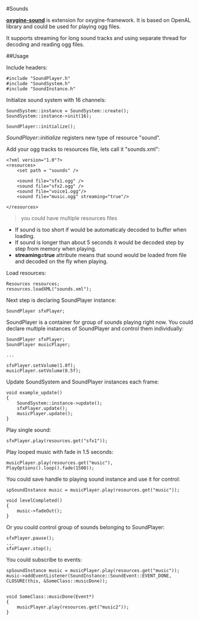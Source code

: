 #Sounds

[**oxygine-sound**](https://bitbucket.org/oxygine/oxygine-sound) is extension for oxygine-framework. It is based on OpenAL library and could be used for playing ogg files.

It supports streaming for long sound tracks and using separate thread for decoding and reading ogg files.
 
##Usage

Include headers:

	#include "SoundPlayer.h"
	#include "SoundSystem.h"
	#include "SoundInstance.h"

Initialize sound system with 16 channels:
	
	SoundSystem::instance = SoundSystem::create();
	SoundSystem::instance->init(16);

	SoundPlayer::initialize();

*SoundPlayer::initialize* registers new type of resource "sound".


Add your ogg tracks to resources file, lets call it "sounds.xml":

	<?xml version="1.0"?>
	<resources>
		<set path = "sounds" />	
	
	 	<sound file="sfx1.ogg" />
		<sound file="sfx2.ogg" />
		<sound file="voice1.ogg"/>
		<sound file="music.ogg" streaming="true"/>
	
	</resources>

> you could	have multiple resources files

* If sound is too short if would be automaticaly decoded to buffer when loading. 
* If sound is longer than about 5 seconds it would be decoded step by step from memory when playing.
* **streaming=true** attribute means that sound would be loaded from file and decoded on the fly when playing.   


Load resources:

	Resources resources;
	resources.loadXML("sounds.xml");

Next step is declaring SoundPlayer instance:

	SoundPlayer sfxPlayer;

SoundPlayer is a container for group of sounds playing right now. You could declare multiple instances of SoundPlayer and control them individually:

	SoundPlayer sfxPlayer;
	SoundPlayer musicPlayer;

	...

	sfxPlayer.setVolume(1.0f);
	musicPlayer.setVolume(0.5f);


Update SoundSystem and SoundPlayer instances each frame:

	void example_update()
	{
		SoundSystem::instance->update();
		sfxPlayer.update();
		musicPlayer.update();
	}


Play single sound:
	
	sfxPlayer.play(resources.get("sfx1"));

Play looped music with fade in 1.5 seconds:

	musicPlayer.play(resources.get("music"), PlayOptions().loop().fade(1500));

You could save handle to playing sound instance and use it for control:

	spSoundInstance music = musicPlayer.play(resources.get("music"));	

	void levelCompleted()
	{
		music->fadeOut();
	}

Or you could control group of sounds belonging to SoundPlayer:

	sfxPlayer.pause();
	...
	sfxPlayer.stop();


You could subscribe to events:

	spSoundInstance music = musicPlayer.play(resources.get("music"));
	music->addEventListener(SoundInstance::SoundEvent::EVENT_DONE, CLOSURE(this, &SomeClass::musicDone));


	void SomeClass::musicDone(Event*)
	{
		musicPlayer.play(resources.get("music2"));
	} 








	 